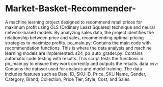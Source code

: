 # Market-Basket-Recommender-
A machine learning project designed to recommend retail prices for maximum profit using OLS (Ordinary Least Squares) technique and neural network-based models. By analyzing sales data, the project identifies the relationship between price and sales, recommending optimal pricing strategies to maximize profits.
po_main.py: Contains the main code with recommendation functions. This is where the data analysis and machine learning models are implemented.
s24_po_auto_grader.py: Contains automatic code testing with results. This script tests the functions in po_main.py to ensure they work correctly and outputs the results.
data.csv: Contains the dataset used for analysis and model training. The data includes features such as Date, ID, SKU ID, Price, SKU Name, Gender, Category, Brand, Collection, Price Tier, Style, Cost, and Sales.
